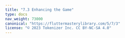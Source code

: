 ```yaml
---
title: "7.3 Enhancing the Game"
type: docs
nav_weight: 73000
canonical: "https://fluttermasterylibrary.com/5/7/3"
license: "© 2023 Tokenizer Inc. CC BY-NC-SA 4.0"
---
```

